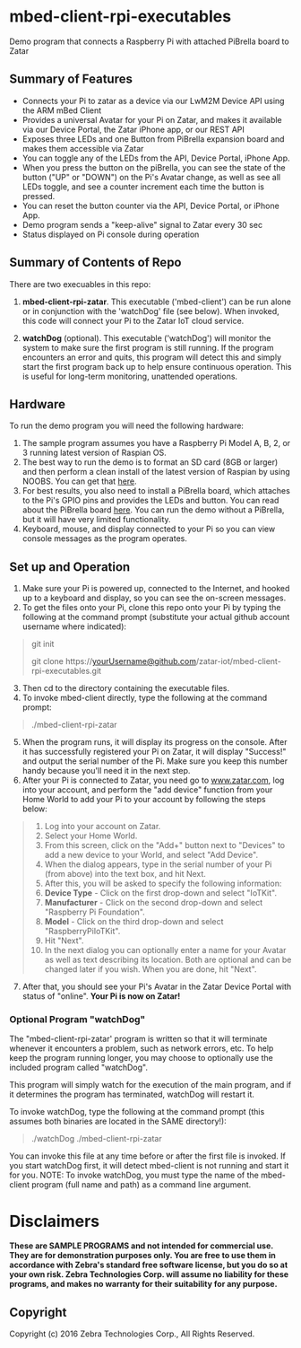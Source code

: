 # mbed-client-rpi-executables
Demo program that connects a Raspberry Pi with attached PiBrella board to Zatar

## Summary of Features
* Connects your Pi to zatar as a device via our LwM2M Device API using the ARM mBed Client
* Provides a universal Avatar for your Pi on Zatar, and makes it available via our Device Portal, the Zatar iPhone app, or our REST API
* Exposes three LEDs and one Button from PiBrella expansion board and makes them accessible via Zatar
* You can toggle any of the LEDs from the API, Device Portal, iPhone App.
* When you press the button on the piBrella, you can see the state of the button ("UP" or "DOWN") on the Pi's Avatar change, as well as see all LEDs toggle, and see a counter increment each time the button is pressed.
* You can reset the button counter via the API, Device Portal, or iPhone App.
* Demo program sends a "keep-alive" signal to Zatar every 30 sec
* Status displayed on Pi console during operation

## Summary of Contents of Repo
There are two execuables in this repo:
  
1. **mbed-client-rpi-zatar**. This executable ('mbed-client') can be run alone or in conjunction with the 'watchDog' file (see below). When invoked, this code will connect your Pi to the Zatar IoT cloud service. 

2. **watchDog** (optional). This executable ('watchDog') will monitor the system to make sure the first program is still running. If the program encounters an error and quits, this program will detect this and simply start the first program back up to help ensure continuous operation. This is useful for long-term monitoring, unattended operations.

## Hardware
To run the demo program you will need the following hardware:

1. The sample program assumes you have a Raspberry Pi Model A, B, 2, or 3 running latest version of Raspian OS.
2. The best way to run the demo is to format an SD card (8GB or larger) and then perform a clean install of the latest version of Raspian by using NOOBS. You can get that [here](https://www.raspberrypi.org/downloads/noobs/).
3. For best results, you also need to install a PiBrella board, which attaches to the Pi's GPIO pins and provides the LEDs and button. You can read about the PiBrella board [here](http://www.pibrella.com). You can run the demo without a PiBrella, but it will have very limited functionality.
4. Keyboard, mouse, and display connected to your Pi so you can view console messages as the program operates.

## Set up and Operation

1. Make sure your Pi is powered up, connected to the Internet, and hooked up to a keyboard and display, so you can see the on-screen messages.
2. To get the files onto your Pi, clone this repo onto your Pi by typing the following at the command prompt (substitute your actual github account username where indicated):

 > git init
 > 
 > git clone https://yourUsername@github.com/zatar-iot/mbed-client-rpi-executables.git
 
3. Then cd to the directory containing the executable files.
4. To invoke mbed-client directly, type the following at the command prompt:
  
 >./mbed-client-rpi-zatar
    
5. When the program runs, it will display its progress on the console. After it has successfully registered your Pi on Zatar, it will display "Success!" and output the serial number of the Pi. Make sure you keep this number handy because you'll need it in the next step. 
6. After your Pi is connected to Zatar, you need go to www.zatar.com, log into your account, and perform the "add device" function from your Home World to add your Pi to your account by following the steps below:
	
 >1. Log into your account on Zatar.	
 >2. Select your Home World.
 >3. From this screen, click on the "Add+" button next to "Devices" to add a new device to your World, and select "Add Device".
 >4. When the dialog appears, type in the serial number of your Pi (from above) into the text box, and hit Next.
 >5. After this, you will be asked to specify the following information:
 >6. **Device Type** - Click on the first drop-down and select "IoTKit".
 >7. **Manufacturer** - Click on the second drop-down and select "Raspberry Pi Foundation".
 >8. **Model** - Click on the third drop-down and select "RaspberryPiIoTKit".
 >9. Hit "Next".
 >10. In the next dialog you can optionally enter a name for your Avatar as well as text describing its location. Both are optional and can be changed later if you wish. When you are done, hit "Next".

7. After that, you should see your Pi's Avatar in the Zatar Device Portal with status of "online". **Your Pi is now on Zatar!**

### Optional Program "watchDog"
The "mbed-client-rpi-zatar' program is written so that it will terminate whenever it encounters a problem, such as network errors, etc. To help keep the program running longer, you may choose to optionally use the included program called "watchDog".

This program will simply watch for the execution of the main program, and if it determines the program has terminated, watchDog will restart it.

To invoke watchDog, type the following at the command prompt (this assumes both binaries are located in the SAME directory!):
    
> ./watchDog ./mbed-client-rpi-zatar
    
 You can invoke this file at any time before or after the first file is invoked. If you start watchDog first, it will detect mbed-client is not running and start it for you. NOTE: To invoke watchDog, you must type the name of the mbed-client program (full name and path) as a command line argument.
  
# Disclaimers
**These are SAMPLE PROGRAMS and not intended for commercial use. They are for demonstration purposes only. You are free to use them in accordance with Zebra's standard free software license, but you do so at your own risk. Zebra Technologies Corp. will assume no liability for these programs, and makes no warranty for their suitability for any purpose.** 
    
## Copyright
Copyright (c) 2016 Zebra Technologies Corp., All Rights Reserved.
